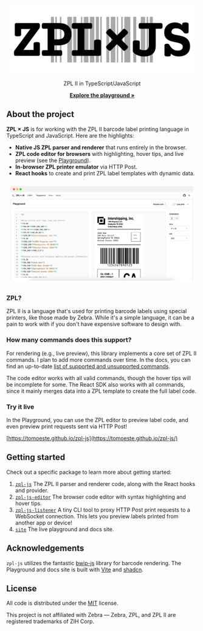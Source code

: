 <br />
<div align="center">
  <a href="https://tomoeste.github.io/zpl-js/" target="_blank">
    <picture>
      <source media="(prefers-color-scheme: dark)" srcset="images/zpl-js-dark.svg">
      <img alt="ZPL JS" src="images/zpl-js.svg">
    </picture>
  </a>
  <p align="center">
    ZPL II in TypeScript/JavaScript  
  </p>
  <a href="https://tomoeste.github.io/zpl-js/" target="_blank"><strong>Explore the playground »</strong></a>  
</div>

## About the project

**ZPL × JS** is for working with the ZPL II
barcode label printing language in TypeScript and JavaScript. Here are the highlights:

- **Native JS ZPL parser and renderer** that runs entirely in the browser.
- **ZPL code editor for browsers** with highlighting, hover tips, and live preview 
(see the [Playground](https://tomoeste.github.io/zpl-js/)).
- **In-browser ZPL printer emulator** via HTTP Post.
- **React hooks** to create and print ZPL label templates with dynamic data.

<picture>
  <source media="(prefers-color-scheme: dark)" srcset="images/zpl-js-screenshot-dark.png">
  <img alt="ZPL JS Playground screenshot" src="images/zpl-js-screenshot.png">
</picture>

### ZPL?

ZPL II is a language that's used for printing barcode labels 
using special printers, like those made by Zebra. While it's a simple 
language, it can be a pain to work with if you don't have expensive 
software to design with.

### How many commands does this support?

For rendering (e.g., live preview), this library implements a core 
set of ZPL II commands. I plan to add more commands over time. In the docs, you can find an up-to-date
[list of supported and unsupported commands](https://tomoeste.github.io/zpl-js/?redirect=docs/playground/supported-commands).

The code editor works with all valid commands, though the hover tips
will be incomplete for some. The React SDK also works with all commands, 
since it mainly merges data into a ZPL template to create the full label code.

### Try it live

In the Playground, you can use the ZPL editor to preview label code, and even preview print 
requests sent via HTTP Post!

[https://tomoeste.github.io/zpl-js](https://tomoeste.github.io/zpl-js/)

## Getting started

Check out a specific package to learn more about getting started:

1. [`zpl-js`](/packages/sdk#readme) The ZPL II parser and renderer code, along with the React hooks and provider.
2. [`zpl-js-editor`](/packages/editor#readme) The browser code editor with syntax highlighting and hover tips.
3. [`zpl-js-listener`](/packages/listener#readme) A tiny CLI tool to proxy HTTP Post print requests to a WebSocket 
connection. This lets you preview labels printed from another app or device!
4. [`site`](/apps/site#readme) The live playground and docs site.

## Acknowledgements

`zpl-js` utilizes the fantastic [bwip-js](https://github.com/metafloor/bwip-js) library for barcode rendering. The Playground and docs site is built with [Vite](https://vite.dev/) and [shadcn](https://ui.shadcn.com/).

## License

All code is distributed under the [MIT](/LICENSE) license. 

This project is not affiliated with Zebra — Zebra, ZPL, and ZPL 
II are registered trademarks of ZIH Corp.
